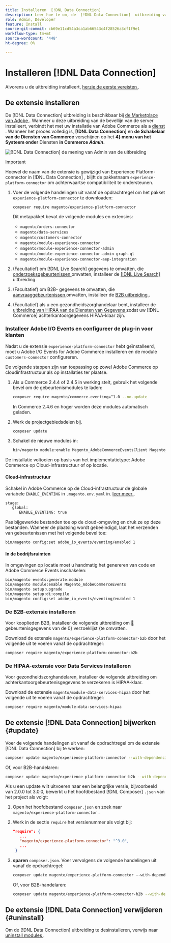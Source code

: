 ```yaml
---
title: Installeren  [!DNL Data Connection]
description: Leer hoe te om, de  [!DNL Data Connection]  uitbreiding van Adobe Commerce te installeren bij te werken en te desinstalleren.
role: Admin, Developer
feature: Install
source-git-commit: cb69e11cd54a3ca1ab66543c4f28526a3cf1f9e1
workflow-type: tm+mt
source-wordcount: '448'
ht-degree: 0%

---
```


# Installeren [!DNL Data Connection]

Alvorens u de uitbreiding installeert, [ herzie de eerste vereisten ](overview.md#prereqs).

## De extensie installeren

De [!DNL Data Connection] uitbreiding is beschikbaar bij [ de Marketplace van Adobe ](https://commercemarketplace.adobe.com/magento-experience-platform-connector.html). Wanneer u deze uitbreiding van de bevellijn van de server installeert, verbindt het met uw installatie van Adobe Commerce als a [ dienst ](../landing/saas.md). Wanneer het proces volledig is, **[!DNL Data Connection]** en **de Schakelaar van de Diensten van Commerce** verschijnen op het **4&rbrace; menu van het Systeem onder** Diensten **in Commerce _Admin_.**

![[!DNL Data Connection] de mening van Admin van de uitbreiding ](assets/epc-adminui.png)

>[!IMPORTANT]
>
>Hoewel de naam van de extensie is gewijzigd van Experience Platform-connector in [!DNL Data Connection] , blijft de pakketnaam `experience-platform-connector` om achterwaartse compatibiliteit te ondersteunen.

1. Voer de volgende handelingen uit vanaf de opdrachtregel om het pakket `experience-platform-connector` te downloaden:

   ```bash
   composer require magento/experience-platform-connector
   ```

   Dit metapakket bevat de volgende modules en extensies:

   - `magento/orders-connector`
   - `magento/data-services`
   - `magento/customers-connector`
   - `magento/module-experience-connector`
   - `magento/module-experience-connector-admin`
   - `magento/module-experience-connector-admin-graph-ql`
   - `magento/module-experience-connector-aep-integration`

1. (Facultatief) om [!DNL Live Search] gegevens te omvatten, die [ onderzoeksgebeurtenissen ](events.md#search-events) omvatten, installeer de [[!DNL Live Search]](../live-search/install.md) uitbreiding.

1. (Facultatief) om B2B- gegevens te omvatten, die [ aanvraaggebeurtenissen ](events.md#b2b-events) omvatten, installeer de [ B2B uitbreiding ](#install-the-b2b-extension).

1. (Facultatief) als u een gezondheidszorghandelaar bent, installeer de [ uitbreiding van HIPAA van de Diensten van Gegevens ](#install-the-data-services-hipaa-extension) zodat uw [!DNL Commerce] achterkantoorgegevens HIPAA-klaar zijn.

### Installeer Adobe I/O Events en configureer de plug-in voor klanten

Nadat u de extensie `experience-platform-connector` hebt geïnstalleerd, moet u Adobe I/O Events for Adobe Commerce installeren en de module `customers-connector` configureren.

De volgende stappen zijn van toepassing op zowel Adobe Commerce op cloudinfrastructuur als op installaties ter plaatse.

1. Als u Commerce 2.4.4 of 2.4.5 in werking stelt, gebruik het volgende bevel om de gebeurtenismodules te laden:

   ```bash
   composer require magento/commerce-eventing=^1.0 --no-update
   ```

   In Commerce 2.4.6 en hoger worden deze modules automatisch geladen.

1. Werk de projectgebiedsdelen bij.

   ```bash
   composer update
   ```

1. Schakel de nieuwe modules in:

   ```bash
   bin/magento module:enable Magento_AdobeCommerceEventsClient Magento_AdobeCommerceEventsGenerator Magento_AdobeIoEventsClient Magento_AdobeCommerceOutOfProcessExtensibility
   ```

De installatie voltooien op basis van het implementatietype: Adobe Commerce op Cloud-infrastructuur of op locatie.

#### Cloud-infrastructuur

Schakel in Adobe Commerce op de Cloud-infrastructuur de globale variabele `ENABLE_EVENTING` in `.magento.env.yaml` in. [ leer meer ](https://experienceleague.adobe.com/docs/commerce-cloud-service/user-guide/configure/env/stage/variables-global.html#enable_eventing).

```bash
stage:
   global:
      ENABLE_EVENTING: true
```

Pas bijgewerkte bestanden toe op de cloud-omgeving en druk ze op deze bestanden. Wanneer de plaatsing wordt gebeëindigd, laat het verzenden van gebeurtenissen met het volgende bevel toe:

```bash
bin/magento config:set adobe_io_events/eventing/enabled 1
```

#### In de bedrijfsruimten

In omgevingen op locatie moet u handmatig het genereren van code en Adobe Commerce Events inschakelen:

```bash
bin/magento events:generate:module
bin/magento module:enable Magento_AdobeCommerceEvents
bin/magento setup:upgrade
bin/magento setup:di:compile
bin/magento config:set adobe_io_events/eventing/enabled 1
```

### De B2B-extensie installeren

Voor kooplieden B2B, installeer de volgende uitbreiding om [&#128279;](events.md#b2b-events) gebeurtenisgegevens van de 0&rbrace; verzoeklijst &lbrace;te omvatten.

Download de extensie `magento/experience-platform-connector-b2b` door het volgende uit te voeren vanaf de opdrachtregel:

```bash
composer require magento/experience-platform-connector-b2b
```

### De HIPAA-extensie voor Data Services installeren

Voor gezondheidszorghandelaren, installeer de volgende uitbreiding om achterkantoorgebeurtenisgegevens te verzekeren is HIPAA-klaar.

Download de extensie `magento/module-data-services-hipaa` door het volgende uit te voeren vanaf de opdrachtregel:

```bash
composer require magento/module-data-services-hipaa
```

## De extensie [!DNL Data Connection] bijwerken {#update}

Voer de volgende handelingen uit vanaf de opdrachtregel om de extensie [!DNL Data Connection] bij te werken:

```bash
composer update magento/experience-platform-connector --with-dependencies
```

Of, voor B2B-handelaren:

```bash
composer update magento/experience-platform-connector-b2b --with-dependencies
```

Als u een update wilt uitvoeren naar een belangrijke versie, bijvoorbeeld van 2.0.0 tot 3.0.0, bewerkt u het hoofdbestand [!DNL Composer] `.json` van het project als volgt:

1. Open het hoofdbestand `composer.json` en zoek naar `magento/experience-platform-connector` .

1. Werk in de sectie `require` het versienummer als volgt bij:

   ```json
   "require": {
      ...
      "magento/experience-platform-connector": "^3.0",
      ...
    }
   ```

1. **sparen** `composer.json`. Voer vervolgens de volgende handelingen uit vanaf de opdrachtregel:

   ```bash
   composer update magento/experience-platform-connector –-with-dependencies
   ```

   Of, voor B2B-handelaren:

   ```bash
   composer update magento/experience-platform-connector-b2b --with-dependencies
   ```

## De extensie [!DNL Data Connection] verwijderen {#uninstall}

Om de [!DNL Data Connection] uitbreiding te desinstalleren, verwijs naar [ uninstall modules ](https://experienceleague.adobe.com/docs/commerce-operations/installation-guide/tutorials/uninstall-modules.html).
